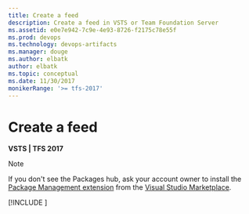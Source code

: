 ```yaml
---
title: Create a feed
description: Create a feed in VSTS or Team Foundation Server
ms.assetid: e0e7e942-7c9e-4e93-8726-f2175c78e55f
ms.prod: devops
ms.technology: devops-artifacts
ms.manager: douge
ms.author: elbatk
author: elbatk
ms.topic: conceptual
ms.date: 11/30/2017
monikerRange: '>= tfs-2017'
---
```

 

# Create a feed

**VSTS | TFS 2017**

   > [!NOTE] 
   > If you don't see the Packages hub, ask your account owner to install the [Package Management extension](https://marketplace.visualstudio.com/items?itemName=ms.feed) from the [Visual Studio Marketplace](../../marketplace/install-vsts-extension.md).

[!INCLUDE [](../_shared/create-feed.md)]
